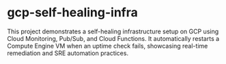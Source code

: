 # gcp-self-healing-infra
This project demonstrates a self-healing infrastructure setup on GCP using Cloud Monitoring, Pub/Sub, and Cloud Functions. It automatically restarts a Compute Engine VM when an uptime check fails, showcasing real-time remediation and SRE automation practices.
